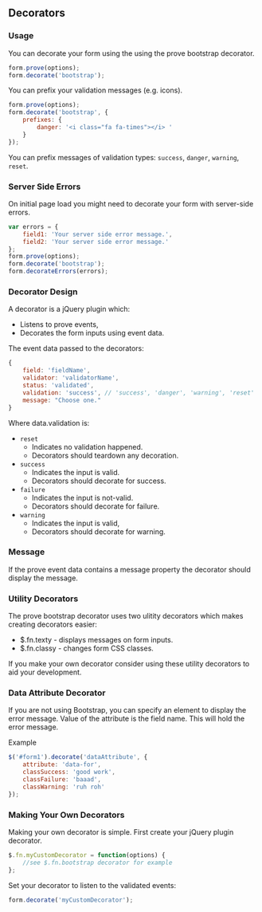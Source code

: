 ## Decorators

### Usage

You can decorate your form using the using the prove bootstrap decorator.
```javascript
form.prove(options);
form.decorate('bootstrap');
```

You can prefix your validation messages (e.g. icons).
```javascript
form.prove(options);
form.decorate('bootstrap', {
	prefixes: {
		danger: '<i class="fa fa-times"></i> '
	}
});
```
You can prefix messages of validation types: `success`, `danger`, `warning`, `reset`.

### Server Side Errors

On initial page load you might need to decorate your form with server-side errors.
```javascript
var errors = {
	field1: 'Your server side error message.',
	field2: 'Your server side error message.'
};
form.prove(options);
form.decorate('bootstrap');
form.decorateErrors(errors);
```

### Decorator Design

A decorator is a jQuery plugin which:
- Listens to prove events,
- Decorates the form inputs using event data.

The event data passed to the decorators:
```javascript
{
	field: 'fieldName',
	validator: 'validatorName',
	status: 'validated',
	validation: 'success', // 'success', 'danger', 'warning', 'reset'
	message: "Choose one."
}
```

Where data.validation is:
- `reset`
	- Indicates no validation happened.
	- Decorators should teardown any decoration.
- `success`
	- Indicates the input is valid.
	- Decorators should decorate for success.
- `failure`
	- Indicates the input is not-valid.
	- Decorators should decorate for failure.
- `warning`
	- Indicates the input is valid,
	- Decorators should decorate for warning.

### Message

If the prove event data contains a message property the decorator should display the message.

### Utility Decorators

The prove bootstrap decorator uses two ulitity decorators which makes creating decorators easier:
- $.fn.texty - displays messages on form inputs.
- $.fn.classy - changes form CSS classes.

If you make your own decorator consider using these utility decorators to aid your development.

### Data Attribute Decorator

If you are not using Bootstrap, you can specify an element to display the error message. Value of the attribute is the field name. This will hold the error message.

Example
```javascript
$('#form1').decorate('dataAttribute', {
	attribute: 'data-for',
    classSuccess: 'good work',
    classFailure: 'baaad',
    classWarning: 'ruh roh'
});  
```

### Making Your Own Decorators

Making your own decorator is simple. First create your jQuery plugin decorator.
```javascript
$.fn.myCustomDecorator = function(options) {
	//see $.fn.bootstrap decorator for example
};
```
Set your decorator to listen to the validated events:
```javascript
form.decorate('myCustomDecorator');
```

